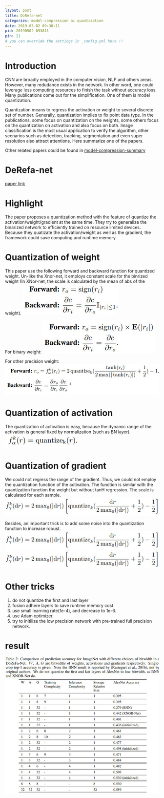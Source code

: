 ```yaml
---
layout: post
title: DoRefa-net
categories: model-compression ai quantization
date: 2019-05-02 09:38:11
pid: 20190502-093811
pin: 21
# you can override the settings in _config.yml here !!
---
```


# Introduction

CNN are broadly employed in the computer vision, NLP and others areas. However, many redudance exists in the network. In other word, one could leverage less computing resources to finish the task without accuracy loss. Many publications come out for the simplification. One of them is model quantization. 

Quantization means to regress the activation or weight to several discrete set of number. Generally, quantization implies to fix point data type. In the publications, some focus on quantization on the weights, some others focus on the quantization on activation and also focus on both. Image classification is the most usual application to verify the algorithm, other scenarios such as detection, tracking, segmentation and even super resolution also attract attentions. Here summarize one of the papers.

Other related papers could be found in [model-compression-summary](https://blueardour.github.io/2019/04/29/model-compression-summary.html)

# DeRefa-net
[paper link](https://arxiv.org/abs/1606.06160)

# Highlight
The paper proposes a quantization method with the feature of quantize the activation/weight/gradient at the same time. They try to generalize the binarized network to efficiently trained on resource limited devices. Because they quatizate the activation/weight as well as the gradient, the framework could save computing and runtime memory.

# Quantization of weight
This paper use the following forward and backward function for quantized weight. Un-like the Xnor-net, it employs constant scale for the binrized weight (In XNor-net, the scale is calculated by the mean of abs of the weight).
![t1](/w3c/images/paper/dorafa-1.jpg "z1")

For binary weight:
![t2](/w3c/images/paper/dorafa-2.jpg "z2")

For other precision weight:
![t3](/w3c/images/paper/dorafa-3.jpg "z3")

# Quantization of activation
The quantization of activation is easy, because the dynamic range of the activation is general fixed by normalization (such as BN layer).
![t4](/w3c/images/paper/dorafa-4.jpg "z4")

# Quantization of gradient
We could not regress the range of the gradient. Thus, we could not employ the quantization function of the activation. The function is similar with the quantization function the weight but without tanH regression. The scale is calculated for each sample.
![t5](/w3c/images/paper/dorafa-5.jpg "z5")

Besides, an important trick is to add some noise into the quantization function to increase robust.
![t6](/w3c/images/paper/dorafa-5.jpg "z6")
![t7](/w3c/images/paper/dorafa-5.jpg "z7")

# Other tricks
1. do not quantize the first and last layer
2. fusion adhere layers to save runtime memory cost
3. use small learning rate(1e-4), and decrease to 1e-6.
4. use Adam optimizer.
5. try to initilize the low precision network with pre-trained full precision network.

# result
![t8](/w3c/images/paper/dorafa-8.jpg "z8")




